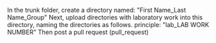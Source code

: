 In the trunk folder, create a directory named: "First Name_Last Name_Group"
Next, upload directories with laboratory work into this directory, naming the directories as follows. principle: "lab_LAB WORK NUMBER"
Then post a pull request (pull_request)
